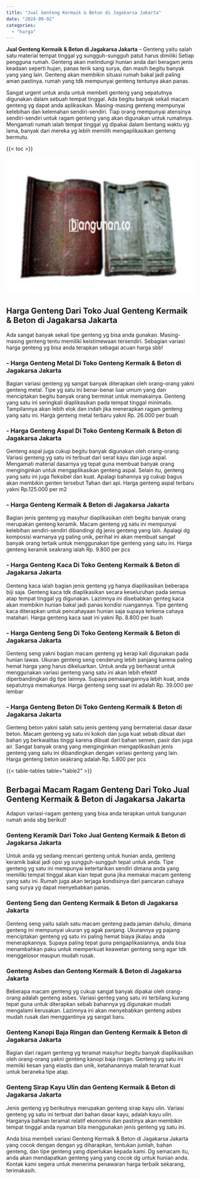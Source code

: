 ```yaml
---
title: "Jual Genteng Kermaik & Beton di Jagakarsa Jakarta"
date: "2024-09-02"
categories: 
  - "harga"
---
```


**Jual Genteng Kermaik & Beton di Jagakarsa Jakarta** – Genteng yaitu salah satu material tempat tinggal yg sungguh-sungguh patut harus dimiliki Setiap pengguna rumah. Genteng akan melindungi hunian anda dari beragam jenis keadaan seperti hujan, panas terik sang surya, dan masih begitu banyak yang yang lain. Genteng akan membikin situasi rumah bakal jadi paling aman pastinya. rumah yang tdk mempunyai genteng tentunya akan panas.

Sangat urgent untuk anda untuk membeli genteng yang sepatutnya digunakan dalam sebuah tempat tinggal. Ada begitu banyak sekali macam genteng yg dapat anda aplikasikan. Masing-masing genteng mempunyai kelebihan dan kelemahan sendiri-sendiri. Tiap orang mempunyai atensinya sendiri-sendiri untuk ragam genteng yang akan digunakan untuk rumahnya. Mengamati rumah ialah tempat tinggal yg dipakai dalam bentang waktu yg lama, banyak dari mereka yg lebih memilih mengaplikasikan genteng bermutu.

{{< toc >}}

![Jual Genteng Kermaik & Beton di Jagakarsa Jakarta](/images/genteng-minimalis-murah18.png)

## Harga Genteng Dari Toko Jual Genteng Kermaik & Beton di Jagakarsa Jakarta

Ada sangat banyak sekali tipe genteng yg bisa anda gunakan. Masing-masing genteng tentu memiliki keistimewaan tersendiri. Sebagian variasi harga genteng yg bisa anda terapkan sebagai acuan harga sbb!

### \- Harga Genteng Metal Di Toko Genteng Kermaik & Beton di Jagakarsa Jakarta

Bagian variasi genteng yg sangat banyak diterapkan oleh orang-orang yakni genteng metal. Tipe yg satu ini benar-benar luar umum yang dan menciptakan begitu banyak orang berminat untuk memakainya. Genteng yang satu ini seringkali diaplikasikan pada tempat tinggal minimalis. Tampilannya akan lebih elok dan indah jika menerapkan ragam genteng yang satu ini. Harga genteng metal terbaru yakni Rp. 26.000 per buah

### \- Harga Genteng Aspal Di Toko Genteng Kermaik & Beton di Jagakarsa Jakarta

Genteng aspal juga cukup begitu banyak digunakan oleh orang-orang. Variasi genteng yg satu ini terbuat dari serat kayu dan juga aspal. Mengamati material dasarnya yg tepat guna membuat banyak orang menginginkan untuk mengaplikasikan genteng aspal. Selain itu, genteng yang satu ini juga fleksibel dan kuat. Apalagi bahannya yg cukup bagus akan membikin genten tersebut Tahan dari api. Harga genteng aspal terbaru yakni Rp.125.000 per m2

### \- Harga Genteng Kermaik & Beton di Jagakarsa Jakarta

Bagian jenis genteng yg masyhur diaplikasikan oleh begitu banyak orang merupakan genteng keramik. Macam genteng yg satu ini mempunyai kelebihan sendiri-sendiri dibandingi dg jenis genteng yang lain. Apalagi dg komposisi warnanya yg paling unik, perihal ini akan membuat sangat banyak orang tertaik untuk menggunakan tipe genteng yang satu ini. Harga genteng keramik seakrang ialah Rp. 9.800 per pcs

### \- Harga Genteng Kaca Di Toko Genteng Kermaik & Beton di Jagakarsa Jakarta

Genteng kaca ialah bagian jenis genteng yg hanya diaplikasikan beberapa biji saja. Genteng kaca tdk diaplikasikan secara keseluruhan pada semua atap tempat tinggal yg digunakan. Lazimnya ini disebabkan genteg kaca akan membikin hunian bakal jadi panas kondisi ruangannya. Tipe genteng kaca diterapkan untuk pencahayaan hunian saja supaya terkena cahaya matahari. Harga genteng kaca saat ini yakni Rp. 8.800 per buah

### \- Harga Genteng Seng Di Toko Genteng Kermaik & Beton di Jagakarsa Jakarta

Genteng seng yakni bagian macam genteng yg kerap kali digunakan pada hunian lawas. Ukuran genteng seng cenderung lebih panjang karena paling hemat harga yang harus dikeluarkan. Untuk anda yg berhasrat untuk menggunakan variasi genteng yang satu ini akan lebih efektif diperbandingkan dg tipe lainnya. Supaya pemasangannya lebih kuat, anda sepatutnya memakunya. Harga genteng seng saat ini adalah Rp. 39.000 per lembar

### \- Harga Genteng Beton Di Toko Genteng Kermaik & Beton di Jagakarsa Jakarta

Genteng beton yakni salah satu jenis genteng yang bermaterial dasar dasar beton. Macam genteng yg satu ini kokoh dan juga kuat sebab dibuat dari bahan yg berkwalitas tinggi karena dibuat dari bahan semen, pasir dan juga air. Sangat banyak orang yang menginginkan mengaplikasikan jenis genteng yang satu ini dibandingkan dengan variasi genteng yang lain. Harga genteng beton seakrang adalah Rp. 5.800 per pcs

{{< table-tables table="table2" >}}

## Berbagai Macam Ragam Genteng Dari Toko Jual Genteng Kermaik & Beton di Jagakarsa Jakarta

Adapun variasi-ragam genteng yang bisa anda terapkan untuk bangunan rumah anda sbg berikut!

### Genteng Keramik Dari Toko Jual Genteng Kermaik & Beton di Jagakarsa Jakarta

Untuk anda yg sedang mencari genteng untuk hunian anda, genteng keramik bakal jadi opsi yg sungguh-sungguh tepat untuk anda. Tipe genteng yg satu ini mempunyai ketertarikan sendiri dimana anda yang memiliki tempat tinggal akan kian tepat guna jika memakai macam genteng yang satu ini. Rumah juga akan terjaga kondisinya dari pancaran cahaya sang surya yg dapat menyebabkan panas.

### Genteng Seng dan Genteng Kermaik & Beton di Jagakarsa Jakarta

Genteng seng yaitu salah satu macam genteng pada jaman dahulu, dimana genteng ini mempunyai ukuran yg agak panjang. Ukurannya yg pajang menciptakan genteng yg satu ini paling hemat biaya jikalau anda menerapkannya. Supaya paling tepat guna pengaplikasiannya, anda bisa menambahkan paku untuk memperkuat keawetan genteng seng agar tdk menggelosor maupun mudah rusak.

### Genteng Asbes dan Genteng Kermaik & Beton di Jagakarsa Jakarta

Beberapa macam genteng yg cukup sangat banyak dipakai oleh orang-orang adalah genteng asbes. Variasi genteg yang satu ini terbilang kurang tepat guna untuk diterapkan sebab bahannya yg digunakan mudah mengalami kerusakan. Lazimnya ini akan menyebabkan genteng asbes mudah rusak dan menggantinya yg sangat baru.

### Genteng Kanopi Baja Ringan dan Genteng Kermaik & Beton di Jagakarsa Jakarta

Bagian dari ragam genteng yg teramat masyhur begitu banyak diaplikasikan oleh orang-orang yakni genteng kanopi baja ringan. Genteng yg satu ini memiiki kesan yang elastis dan unik, ketahanannya malah teramat kuat untuk beraneka tipe atap.

### Genteng Sirap Kayu Ulin dan Genteng Kermaik & Beton di Jagakarsa Jakarta

Jenis genteng yg berikutnya merupakan genteng sirap kayu ulin. Variasi genteng yg satu ini terbuat dari bahan dasar kayu, adalah kayu ulin. Harganya bahkan teramat relatif ekonomis dan pastinya akan membikin tempat tinggal anda nyaman bila menggunakan jenis genteng yg satu ini.

Anda bisa membeli variasi Genteng Kermaik & Beton di Jagakarsa Jakarta yang cocok dengan dengan yg diharapkan, tentukan jumlah, bahan genteng, dan tipe genteng yang diperlukan kepada kami. Dg semacam itu, anda akan mendapatkan genteng yang yang cocok dg untuk hunian anda. Kontak kami segera untuk menerima penawaran harga terbaik sekarang, terimakasih.
